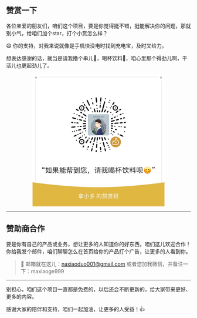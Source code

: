 ## 赞赏一下

各位亲爱的朋友们，咱们这个项目，要是你觉得挺不错，挺能解决你的问题，那就别小气，给咱们加个star，打个小赏怎么样？

😄 你的支持，对我来说就像是手机快没电时找到充电宝，及时又给力。

想表达感谢的话，就当是请我撸个串儿🍢，喝杯饮料🍹，咱心里那个得劲儿啊，干活儿也更起劲儿了。

<img src="assets/donate.jpg" alt="感谢您的赞赏和支持！" style="width: 360px; height: 360px; margin: 0 auto; display: block;">

---

## 赞助商合作

要是你有自己的产品或业务，想让更多的人知道你的好东西，咱们这儿欢迎合作！你给我发个邮件，咱们聊聊怎么在首页给你的产品打个广告，让更多的人看到你。

> 👏 邮箱就在这儿：[naxiaoduo001@gmail.com](mailto:naxiaoduo001@gmail.com) 或者您加我微信，并备注一下：maxiaoge999

---

别担心，咱们这个项目一直都是免费的，以后还会不断更新的，给大家带来更好、更多的内容。

感谢大家的陪伴和支持，咱们一起加油，让更多的人受益！👍